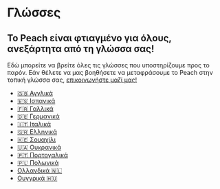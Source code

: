 # Γλώσσες

## Το Peach είναι φτιαγμένο για όλους, ανεξάρτητα από τη γλώσσα σας!

Εδώ μπορείτε να βρείτε όλες τις γλώσσες που υποστηρίζουμε προς το παρόν.
Εάν θέλετε να μας βοηθήσετε να μεταφράσουμε το Peach στην τοπική γλώσσα σας, [επικοινωνήστε μαζί μας!](mailto:hello@peachbitcoin.com)

- [🇬🇧 Αγγλικά](/)
- [🇪🇸 Ισπανικά](/es)
- [🇫🇷 Γαλλικά](/fr)
- [🇩🇪 Γερμανικά](/de)
- [🇮🇹 Ιταλικά](/it)
- [🇬🇷 Ελληνικά](/el)
- [🇰🇪 Σουαχίλι](/sw)
- [🇺🇦 Ουκρανικά](/uk)
- [🇵🇹 Πορτογαλικά](/pt)
- [🇵🇱 Πολωνικά](/pl)
- [Ολλανδικά 🇳🇱](/nl)
- [Ουγγρικά 🇭🇺](/hu)
